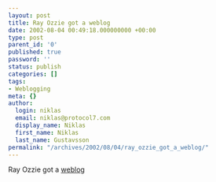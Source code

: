 ```yaml
---
layout: post
title: Ray Ozzie got a weblog
date: 2002-08-04 00:49:18.000000000 +00:00
type: post
parent_id: '0'
published: true
password: ''
status: publish
categories: []
tags:
- Weblogging
meta: {}
author:
  login: niklas
  email: niklas@protocol7.com
  display_name: Niklas
  first_name: Niklas
  last_name: Gustavsson
permalink: "/archives/2002/08/04/ray_ozzie_got_a_weblog/"
---
```

Ray Ozzie got a [weblog](http://www.ozzie.net/blog/)

